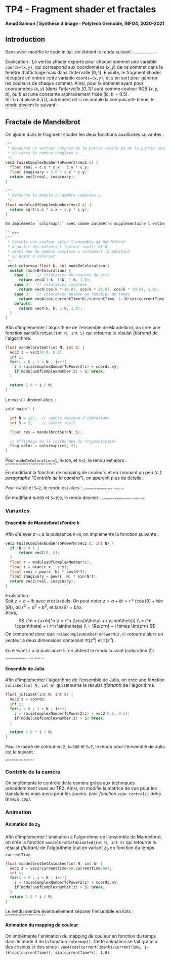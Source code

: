# TP4 - Fragment shader et fractales

**Amad Salmon | Synthèse d’Image - Polytech Grenoble, INFO4, 2020-2021**

## Introduction  
Sans avoir modifié le code initial, on obtient le rendu suivant :
<img src="./Rapport.assets/rendu-initial_1.png" alt="Rendu initial original avec composante bleue à 50%" style="text-align:center;zoom:20%;" />

Explication : Le vertex shader exporte pour chaque sommet une variable `coords=(x,y)`, qui correspond aux coordonnées $(x,y)$ de ce sommet dans la fenêtre d'affichage mais dans l'intervalle $[0,1]$. Ensuite, le fragment shader récupère en entrée cette variable `coords=(x,y)`, et s'en sert pour générer les couleurs de chaque sommet. Ainsi, pour le sommet ayant pour coordonnées $(x,y)$ _(dans l'intervalle $[0,1]$)_ aura comme couleur RGB $(x,y,b)$, où $b$ est une constante arbitrairement fixée (ici $b=0.5$).  
Si l'on abaisse $b$ à $0$, autrement dit si on annule la composante bleue, le rendu devient le suivant :  
<img src="./Rapport.assets/rendu-initial_3.png" alt="Rendu initial original avec composante bleue à 0%" style="text-align:center;zoom:20%;" />



## Fractale de Mandelbrot

On ajoute dans le fragment shader les deux fonctions auxilliaires suivantes :

```c++
/**
 * Retourne un vecteur composé de la partie réelle et de la partie imaginaire 
 * du carré du nombre complexe c.
 */
vec2 raiseComplexNumberToPower2(vec2 c) {
  float real = c.x * c.x - c.y * c.y;
  float imaginary = 2.0 * c.x * c.y;
  return vec2(real, imaginary);
}

/**
 * Retourne le module du nombre complexe c.
 */
float modulusOfComplexNumber(vec2 c) {
  return sqrt(c.x * c.x + c.y * c.y);
}

On implémente `colormap()` avec comme paramètre supplémentaire l entier supplémentaire `modeDeColoration` qui peut prendre comme valeur 1, 2, ou 3 afin d'afficher différentes couleurs.

```c++
/**
 * Calcule une couleur selon l'ensemble de Mandelbrot
 * à partir des entiers S (valeur seuil) et N,
 * ainsi que du nombre complexe c contenant la position
 * du point à colorier.
 */
 vec4 colormap(float k, int modeDeColoration){
  switch (modeDeColoration) {
    case 1:   // coloration en nuances de gris
      return vec4(1-k, 1-k, 1-k, 1.0);
    case 2:   // coloration complexe
      return vec4(cos(k * 10.0), cos(k * 20.0), cos(k * 30.0), 1.0);
    case 3:   // coloration animée en fonction du temps 
      return vec4(cos(currentTime*K)/currentTime, 1-(K*cos(currentTime)), sin(currentTime*K), 1.0);
    default:
      return vec4(k, k, 1-k, 1.0);
  }
}
```

Afin d'implémenter l'algorithme de l'ensemble de Mandelbrot, on crée une fonction `mandelbrotSet(int N, int S)` qui retourne le résulat *(flottant)* de l'algorithme.

```c++
float mandelbrotSet(int N, int S) {
  vec2 z = vec2(0.0, 0.0);
  int i;
  for(i = 0 ; i < N ; i++){
    z = raiseComplexNumberToPower2(z) + coords.xy;
    if(modulusOfComplexNumber(z) > S) break;
  }

  return 1.0 * i / N;
}
```

Le `main()` devient alors :

```c++
void main() {

  int N = 100;  // nombre maximum d'itérations
  int S = 2;    // Valeur seuil

  float res = mandelbrotSet(N, S);

  // Affichage de la coordonnee du fragment/pixel
  frag_color = colormap(res, 2);
}
```

Pour `modeDeColoration=1`, `N=100`, et `S=2`, le rendu est alors :
<img src="./Rapport.assets/color1-k.png" alt="Ensemble de Mandelbrot en nuances de gris - N=100, S=2" style="text-align:center;zoom:40%;" />

En modifiant la fonction de mapping de couleurs et en zoomant un peu *(c.f. paragraphe "Contrôle de la caméra")*, on aperçoit plus de détails : 

Pour `N=100` et `S=2`, le rendu est alors :
<img src="./Rapport.assets/n100s2.png" alt="Ensemble de Mandelbrot colorié - N=100, S=2" style="text-align:center;zoom:40%;" />

En modifiant `N=500` et `S=100`, le rendu devient :
<img src="./Rapport.assets/n500s100.png" alt="Ensemble de Mandelbrot colorié - N=500, S=100" style="text-align:center;zoom:40%;" />

### Variantes

#### Ensemble de Mandelbrot d'ordre $k$

Afin d'élever $z$=`c` à la puissance $n$=`N`, on implémente la fonction suivante : 

```c++
vec2 raiseComplexNumberToPowerN(vec2 c, int N) {
  if (N < 0 ) {
      return vec2(0, 0);
  }
  float r = modulusOfComplexNumber(c);
  float t = atan(c.x , c.y);
  float real = pow(r, N) * cos(N*t);
  float imaginary = pow(r, N) * sin(N*t);
  return vec2(real, imaginary);
}
```

Explication :  
Soit $z = a + ib$ avec $a$ et $b$ réels.
On peut noter  $z = a + ib = r*(\cos(\theta) + i\sin(\theta))$,
où $r^2 = a^2 + b^2$, et $\tan(\theta) = b / a$.  
Alors,  
$$
z^n = (a+ib)^n \\
    = r^n  (\cos(n\theta) + i  \sin(n\theta)) \\
    = r^n  \cos(n\theta)  +  i  r^n  \sin(n\theta) \\
    =    \Re(z^n)     +     i \times \Im(z^n)
$$
On comprend donc que `raiseComplexNumberToPowerN(z,n)` retourne alors un vecteur à deux dimensions contenant $\Re(z^n)$ et $\Im(z^n)$.  

En élevant $z$ à la puissance 5, on obtient le rendu suivant (coloration 2):

<img src="./Rapport.assets/zpower5.png" alt="Ensemble de Mandelbrot à z^5 - N=100, S=2" style="text-align:center;zoom:40%;" />

#### Ensemble de Julia

Afin d'implémenter l'algorithme de l'ensemble de Julia, on crée une fonction `JuliaSet(int N, int S)` qui retourne le résulat *(flottant)* de l'algorithme.

```c++
float juliaSet(int N, int S) {
  vec2 z = coords;
  int i;
  for(i = 0 ; i < N ; i++){
    z = raiseComplexNumberToPower2(z) + vec2(0.5, 0.5);
    if(modulusOfComplexNumber(z) > S) break;
  }

  return 1.0 * i / N;
}
```

Pour le mode de coloration 2, `N=100` et `S=2`, le rendu pour l'ensemble de Julia est le suivant :

<img src="./Rapport.assets/julia.png" alt="Ensemble de Julia - N=100, S=2" style="text-align:center;zoom:40%;" />

### Contrôle de la caméra

On implémente le contrôle de la caméra grâce aux techniques précédemment vues au TP2. Ainsi, on modifie la matrice de vue pour les translations mais aussi pour les zooms. *(voir fonction `view_control()` dans le `main.cpp`).*

### Animation

#### Animation de $z_0$

Afin d'implémenter l'animation à l'algorithme de l'ensemble de Mandelbrot, on crée la fonction `mandelbrotSetAnimated(int N, int S)` qui retourne le résulat *(flottant)* de l'algorithme tout en variant $z_0$ en fonction du temps `currentTime`.

```c++
float mandelbrotSetAnimated(int N, int S) {
  vec2 z = vec2(currentTime/50,currentTime/50);
  int i;
  for(i = 0 ; i < N ; i++){
    z = raiseComplexNumberToPower2(z) + coords.xy;
    if(modulusOfComplexNumber(z) > S) break;
  }
  return 1.0 * i / N;
}
```

Le rendu semble éventuellement séparer l'ensemble en îlots :  
<img src="./Rapport.assets/animatedmandelbrot.png" alt="Ensemble de Mandelbrot animé - N=100, S=2" style="text-align:center;zoom:40%;" />

#### Animation du mapping de couleur

On implémente l'animation du mapping de couleur en fonction du temps dans le mode 3 de la fonction `colormap()`. Cette animation se fait grâce à des cosinus et des sinus : `vec4(cos(currentTime*k)/currentTime, 1-(k*cos(currentTime)), sin(currentTime*k), 1.0)`.


<div style="page-break-after: always; break-after: page;"></div>